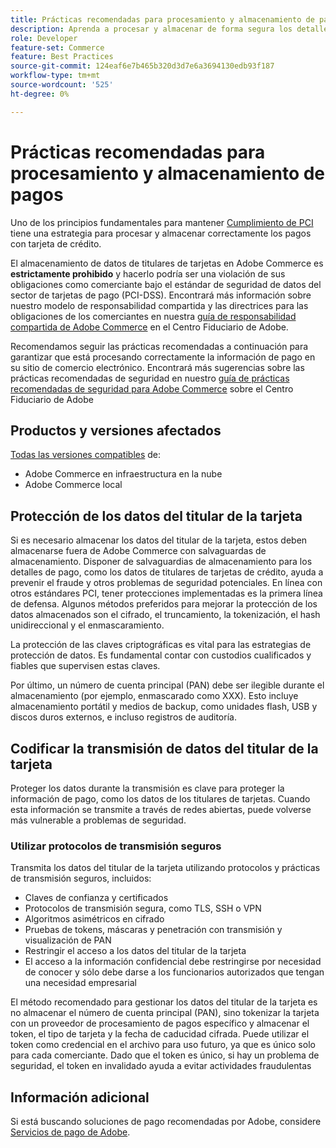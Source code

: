 ```yaml
---
title: Prácticas recomendadas para procesamiento y almacenamiento de pagos
description: Aprenda a procesar y almacenar de forma segura los detalles de pago
role: Developer
feature-set: Commerce
feature: Best Practices
source-git-commit: 124eaf6e7b465b320d3d7e6a3694130edb93f187
workflow-type: tm+mt
source-wordcount: '525'
ht-degree: 0%

---
```



# Prácticas recomendadas para procesamiento y almacenamiento de pagos

Uno de los principios fundamentales para mantener [Cumplimiento de PCI](https://nam04.safelinks.protection.outlook.com/GetUrlReputation) tiene una estrategia para procesar y almacenar correctamente los pagos con tarjeta de crédito.

El almacenamiento de datos de titulares de tarjetas en Adobe Commerce es **estrictamente prohibido** y hacerlo podría ser una violación de sus obligaciones como comerciante bajo el estándar de seguridad de datos del sector de tarjetas de pago (PCI-DSS). Encontrará más información sobre nuestro modelo de responsabilidad compartida y las directrices para las obligaciones de los comerciantes en nuestra [guía de responsabilidad compartida de Adobe Commerce](https://www.adobe.com/content/dam/cc/en/trust-center/ungated/whitepapers/experience-cloud/adobe-commerce-shared-responsibility-guide.pdf) en el Centro Fiduciario de Adobe.

Recomendamos seguir las prácticas recomendadas a continuación para garantizar que está procesando correctamente la información de pago en su sitio de comercio electrónico. Encontrará más sugerencias sobre las prácticas recomendadas de seguridad en nuestro [guía de prácticas recomendadas de seguridad para Adobe Commerce](https://www.adobe.com/content/dam/cc/en/trust-center/ungated/whitepapers/experience-cloud/adobe-commerce-best-practices-guide.pdf) sobre el Centro Fiduciario de Adobe

## Productos y versiones afectados

[Todas las versiones compatibles](../../../release/versions.md) de:

* Adobe Commerce en infraestructura en la nube
* Adobe Commerce local

## Protección de los datos del titular de la tarjeta

Si es necesario almacenar los datos del titular de la tarjeta, estos deben almacenarse fuera de Adobe Commerce con salvaguardas de almacenamiento. Disponer de salvaguardias de almacenamiento para los detalles de pago, como los datos de titulares de tarjetas de crédito, ayuda a prevenir el fraude y otros problemas de seguridad potenciales. En línea con otros estándares PCI, tener protecciones implementadas es la primera línea de defensa. Algunos métodos preferidos para mejorar la protección de los datos almacenados son el cifrado, el truncamiento, la tokenización, el hash unidireccional y el enmascaramiento.

La protección de las claves criptográficas es vital para las estrategias de protección de datos. Es fundamental contar con custodios cualificados y fiables que supervisen estas claves.

Por último, un número de cuenta principal (PAN) debe ser ilegible durante el almacenamiento (por ejemplo, enmascarado como XXX). Esto incluye almacenamiento portátil y medios de backup, como unidades flash, USB y discos duros externos, e incluso registros de auditoría.

## Codificar la transmisión de datos del titular de la tarjeta

Proteger los datos durante la transmisión es clave para proteger la información de pago, como los datos de los titulares de tarjetas. Cuando esta información se transmite a través de redes abiertas, puede volverse más vulnerable a problemas de seguridad.

### Utilizar protocolos de transmisión seguros

Transmita los datos del titular de la tarjeta utilizando protocolos y prácticas de transmisión seguros, incluidos:

* Claves de confianza y certificados
* Protocolos de transmisión segura, como TLS, SSH o VPN
* Algoritmos asimétricos en cifrado
* Pruebas de tokens, máscaras y penetración con transmisión y visualización de PAN
* Restringir el acceso a los datos del titular de la tarjeta
* El acceso a la información confidencial debe restringirse por necesidad de conocer y sólo debe darse a los funcionarios autorizados que tengan una necesidad empresarial

El método recomendado para gestionar los datos del titular de la tarjeta es no almacenar el número de cuenta principal (PAN), sino tokenizar la tarjeta con un proveedor de procesamiento de pagos específico y almacenar el token, el tipo de tarjeta y la fecha de caducidad cifrada. Puede utilizar el token como credencial en el archivo para uso futuro, ya que es único solo para cada comerciante. Dado que el token es único, si hay un problema de seguridad, el token en invalidado ayuda a evitar actividades fraudulentas

## Información adicional

Si está buscando soluciones de pago recomendadas por Adobe, considere [Servicios de pago de Adobe](https://experienceleague.adobe.com/docs/commerce-merchant-services/payment-services/overview.html).
